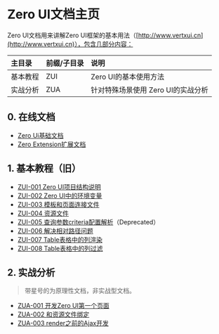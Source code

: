 # Zero UI文档主页

Zero UI文档用来讲解Zero UI框架的基本用法（[http://www.vertxui.cn](http://www.vertxui.cn)），包含几部分内容：

| 主目录 | 前缀/子目录 | 说明 |
| :--- | :--- | :--- |
| 基本教程 | ZUI | Zero UI的基本使用方法 |
| 实战分析 | ZUA | 针对特殊场景使用 Zero UI的实战分析 |

## 0. 在线文档

* [Zero Ui基础文档](http://www.vertxui.cn/document/doc-web/index.html)
* [Zero Extension扩展文档](http://www.vertxui.cn/document/doc-web-extension/index.html)

## 1. 基本教程（旧）

* [ZUI-001 Zero UI项目结构说明](1-zero-ui-guide/zui-001-zero-uixiang-mu-jie-gou-shuo-ming.html)
* [ZUI-002 Zero UI中的环境变量](1-zero-ui-guide/zui-002-zero-uizhong-de-huan-jing-bian-liang.html)
* [ZUI-003 模板和页面连接文件](1-zero-ui-guide/zui-003-mo-ban-he-ye-mian-lian-jie-wen-jian.html)
* [ZUI-004 资源文件](1-zero-ui-guide/zui-004-zi-yuan-wen-jian.html)
* [ZUI-005 查询参数criteria配置解析](1-zero-ui-guide/zui-005-cha-xun-can-shu-criteria-pei-zhi-jie-xi.html)（Deprecated）
* [ZUI-006 解决相对路径问题](1-zero-ui-guide/zui-006-jie-jue-xiang-dui-lu-jing-wen-ti.html)
* [ZUI-007 Table表格中的列渲染](1-zero-ui-guide/zui-007-tablebiao-ge-zhong-de-lie-xuan-ran.html)
* [ZUI-008 Table表格中的列过滤](1-zero-ui-guide/zui-008-tablebiao-ge-zhong-de-lie-guo-lv.html)

## 2. 实战分析

>  带星号的为原理性文档，非实战型文档。

* [ZUA-001 开发Zero UI第一个页面](4-zero-ui-event/zua-001-kai-fa-zero-ui-di-yi-ge-ye-mian.html)
* [ZUA-002 和资源文件绑定](4-zero-ui-event/zua-002-he-zi-yuan-wen-jian-bang-ding.html)
* [ZUA-003 render之前的Ajax开发](4-zero-ui-event/zua-003-renderzhi-qian-de-ajax-kai-fa.html)





